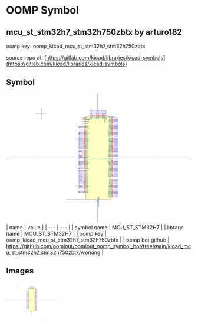 # OOMP Symbol  
## mcu_st_stm32h7_stm32h750zbtx  by arturo182  
  
oomp key: oomp_kicad_mcu_st_stm32h7_stm32h750zbtx  
  
source repo at: [https://gitlab.com/kicad/libraries/kicad-symbols](https://gitlab.com/kicad/libraries/kicad-symbols)  
## Symbol  
  
[![working.png](working_600.png)](working.png)  
| name | value | 
| --- | --- | 
| symbol name | MCU_ST_STM32H7 | 
| library name | MCU_ST_STM32H7 | 
| oomp key | oomp_kicad_mcu_st_stm32h7_stm32h750zbtx | 
| oomp bot github | https://github.com/oomlout/oomlout_oomp_symbol_bot/tree/main/kicad_mcu_st_stm32h7_stm32h750zbtx/working | 
## Images  
  
[![working.png](working_140.png)](working.png)  
